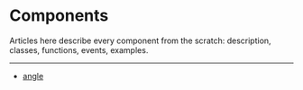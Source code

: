 # <i class="fa fa-cubes"></i> Components

Articles here describe every component from the scratch: description, classes, functions, events, examples.

---

* [angle](angle/README.md)